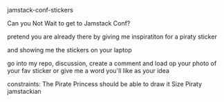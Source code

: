 jamstack-conf-stickers


Can you Not Wait to get to Jamstack Conf?

pretend you are already there by giving me inspiratiton for a piraty sticker

and showing me the stickers on your laptop

go into my repo, discussion, create a comment and load op your photo of your fav sticker
or give me a word you'll like as your idea

constraints:
The Pirate Princess should be able to draw it
Size
Piraty
jamstackian
